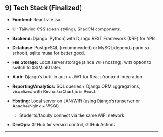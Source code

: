 

## 9) Tech Stack (Finalized)

* **Frontend:** React vite jsx.
* **UI:** Tailwind CSS (clean styling), ShadCN components.
* **Backend:** Django (Python) with Django REST Framework (DRF) for APIs.
* **Database:** PostgreSQL (recommended) or MySQL(depends parin sa school), sqlite muna for better good.
* **File Storage:** Local server storage (since WiFi hosting), with option to switch to S3/MinIO later.
* **Auth:** Django’s built-in auth + JWT for React frontend integration.
* **Reporting/Analytics:** SQL queries + Django ORM aggregations, visualized with Recharts/Chart.js in React.
* **Hosting:** Local server on LAN/WiFi (using Django’s runserver or Apache/Nginx + WSGI).

  * Students/faculty connect via the same WiFi network.
  <!-- * (Optional later) Cloud/VPS deployment for remote access. pero malabo HAHAHA  -->
* **DevOps:** GitHub for version control, GitHub Actions.

---
